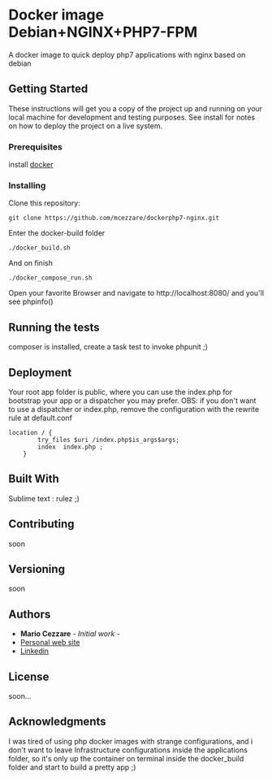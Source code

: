 # Docker image Debian+NGINX+PHP7-FPM

A docker image to quick deploy php7 applications with nginx based on debian

## Getting Started

These instructions will get you a copy of the project up and running on your local machine for development and testing purposes. See install for notes on how to deploy the project on a live system.

### Prerequisites

install [docker](https://www.docker.com) 


### Installing

Clone this repository:
```
git clone https://github.com/mcezzare/dockerphp7-nginx.git
```
Enter the docker-build folder
```
./docker_build.sh 
```

And on finish

```
./docker_compose_run.sh
```

Open your favorite Browser and navigate to http://localhost:8080/ and you'll see phpinfo()

## Running the tests

composer is installed, create a task test to invoke phpunit ;)


## Deployment

Your root app folder is public, where you can use the index.php for bootstrap  your app or a dispatcher you may prefer.
OBS: if you don't want to use a dispatcher or index.php, remove the configuration with the rewrite rule at default.conf
```
location / {
        try_files $uri /index.php$is_args$args;
        index  index.php ;
    }
```

## Built With
Sublime text : rulez ;)

## Contributing
soon

## Versioning

soon
## Authors

* **Mario Cezzare** - *Initial work* - 
* [Personal web site](http://www.mcezzare.com.br)
* [Linkedin](https://www.linkedin.com/in/mcezzare/) 

## License

soon...

## Acknowledgments

I was tired of using php docker images with strange configurations, and i don't want to leave Infrastructure configurations inside the applications folder, so it's only up the container on terminal inside the docker_build folder and start to build a pretty app ;)